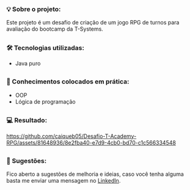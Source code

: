 ### 💡 Sobre o projeto:

Este projeto é um desafio de criação de um jogo RPG de turnos para avaliação do bootcamp da T-Systems.

##

### 🛠 Tecnologias utilizadas:

- Java puro

##

### 📝 Conhecimentos colocados em prática:

- OOP
- Lógica de programação

##

### 💻 Resultado:


https://github.com/caiqueb05/Desafio-T-Academy-RPG/assets/81648936/8e2fba40-e7d9-4cb0-bd70-c1c566334548

##

### 💬 Sugestões:

Fico aberto a sugestões de melhoria e ideias, caso você tenha alguma basta me enviar uma mensagem no [LinkedIn](https://www.linkedin.com/in/caiquebezerra).

